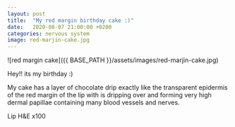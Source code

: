 ```yaml
---
layout: post
title:  "My red margin birthday cake :)"
date:   2020-08-07 21:00:00 +0200
categories: nervous system
image: red-marjin-cake.jpg
---
```


![red margin cake]({{ BASE_PATH }}/assets/images/red-marjin-cake.jpg)

Hey!! its my birthday :)

My cake has a layer of chocolate drip exactly like the transparent epidermis of the red margin of the lip with is dripping over and forming very high dermal papillae containing many blood vessels and nerves. 


Lip H&E x100
